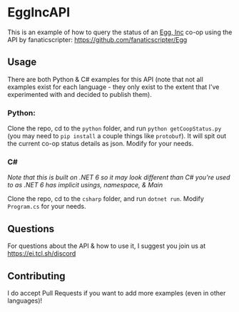 # EggIncAPI

This is an example of how to query the status of an [Egg, Inc](https://egg-inc.fandom.com/wiki/Egg,_Inc.) co-op using the API by fanaticscripter: https://github.com/fanaticscripter/Egg

## Usage

There are both Python & C# examples for this API (note that not all examples exist for each language - they only exist to the extent that I've experimented with and decided to publish them).

### Python:

Clone the repo, cd to the `python` folder, and run `python getCoopStatus.py` (you may need to `pip install` a couple things like `protobuf`). It will spit out the current co-op status details as json. Modify for your needs.

### C#

*Note that this is built on .NET 6 so it may look different than C# you're used to as .NET 6 has implicit usings, namespace, & Main*

Clone the repo, cd to the `csharp` folder, and run `dotnet run`. Modify `Program.cs` for your needs.


## Questions

For questions about the API & how to use it, I suggest you join us at https://ei.tcl.sh/discord


## Contributing

I do accept Pull Requests if you want to add more examples (even in other languages)!
